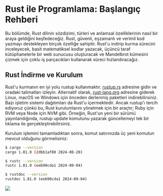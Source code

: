 # Rust ile Programlama: Başlangıç Rehberi

Bu bölümde, Rust dilinin sözdizimi, türleri ve anlamsal özelliklerinin nasıl bir araya geldiğini keşfedeceğiz.
Rust, güvenli, eşzamanlı ve verimli kod yazmayı destekleyen birçok özelliğe sahiptir.
Rust'u indirip kurma sürecini inceleyecek, basit matematiksel kodlar yazacak,
üçüncü taraf kütüphanelerle bir web sunucusu oluşturacak ve Mandelbrot kümesini çizmek için çoklu iş parçacıkları kullanarak süreci hızlandıracağız.

## Rust İndirme ve Kurulum

Rust'u kurmanın en iyi yolu rustup kullanmaktır. 
[rustup.rs](https://rustup.rs) adresine gidin ve oradaki talimatları izleyin.
Alternatif olarak, [rust-lang.org](https://www.rust-lang.org) adresine giderek Linux, macOS ve Windows için önceden derlenmiş paketleri indirebilirsiniz.
Bazı işletim sistemi dağıtımları da Rust'u içermektedir. 
Ancak rustup'ı tercih ediyoruz çünkü bu, Rust kurulumlarını yönetmek için bir araçtır; Ruby için RVM veya Node için NVM gibi. 
Örneğin, Rust'un yeni bir sürümü yayınlandığında, rustup update komutunu yazarak güncellemeyi tek bir tıklama ile gerçekleştirebilirsiniz.

Kurulum işlemini tamamladıktan sonra, komut satırınızda üç yeni komutun mevcut olduğunu görmelisiniz:

```bash
$ cargo --version
cargo 1.81.0 (2dbb1af80 2024-08-20)

$ rustc --version
rustc 1.81.0 (eeb90cda1 2024-09-04)

$ rustdoc --version
rustdoc 1.81.0 (eeb90cda1 2024-09-04)
```

![](https://i.ibb.co/x254wVm/resim-2024-09-19-160414076.png)

